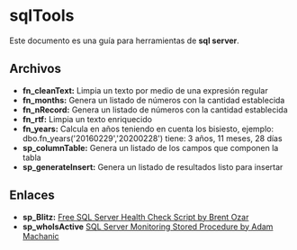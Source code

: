 # sqlTools

Este documento es una guía para herramientas de **sql server**.


## Archivos

 - **fn_cleanText:** Limpia un texto por medio de una expresión regular
 - **fn_months:** Genera un listado de números con la cantidad establecida
 - **fn_nRecord:** Genera un listado de números con la cantidad establecida
 - **fn_rtf:** Limpia un texto enriquecido
 - **fn_years:** Calcula en años teniendo en cuenta los bisiesto, ejemplo: dbo.fn_years('20160229','20200228') tiene: 3 años, 11 meses, 28 días
 - **sp_columnTable:** Genera un listado de los campos que componen la tabla
 - **sp_generateInsert:** Genera un listado de resultados listo para insertar


## Enlaces

 - **sp_Blitz:** [Free SQL Server Health Check Script by Brent Ozar](https://www.brentozar.com/blitz/)
 - **sp_whoIsActive** [SQL Server Monitoring Stored Procedure by Adam Machanic](http://whoisactive.com/)